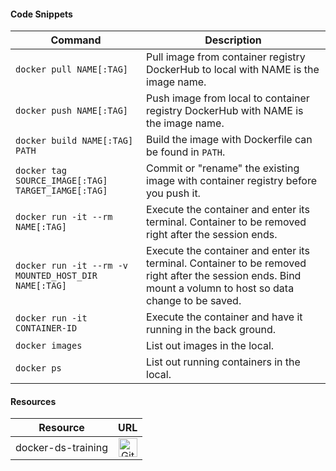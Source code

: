 #### Code Snippets

| Command | Description |
| -------- | -------- |
| `docker pull NAME[:TAG]`| Pull image from container registry DockerHub to local with NAME is the image name.|
| `docker push NAME[:TAG]`| Push image from local to container registry DockerHub with NAME is the image name.|
| `docker build NAME[:TAG] PATH`| Build the image with Dockerfile can be found in `PATH`.|
| `docker tag SOURCE_IMAGE[:TAG] TARGET_IAMGE[:TAG]`| Commit or "rename" the existing image with container registry before you push it.|
| `docker run -it --rm NAME[:TAG]`| Execute the container and enter its terminal. Container to be removed right after the session ends.|
| `docker run -it --rm -v MOUNTED_HOST_DIR NAME[:TAG]`| Execute the container and enter its terminal. Container to be removed right after the session ends. Bind mount a volumn to host so data change to be saved.|
| `docker run -it CONTAINER-ID`| Execute the container and have it running in the back ground.|
| `docker images`| List out images in the local.|
| `docker ps`| List out running containers in the local.|

#### Resources

| <center>Resource</center> | <center>URL</center> |
| -------- | -------- |
| docker-ds-training | <center><a href="https://github.com/hovinh/docker-ds-training"><img src="https://github.githubassets.com/images/modules/logos_page/GitHub-Mark.png" alt="GitHub" width="30" height="30"></a></center>|